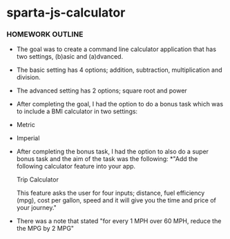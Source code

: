 # sparta-js-calculator
### HOMEWORK OUTLINE
* The goal was to create a command line calculator application that has two settings, (b)asic and (a)dvanced.
* The basic setting has 4 options; addition, subtraction, multiplication and division.
* The advanced setting has 2 options; square root and power
* After completing the goal, I had the option to do a bonus task which was to include a BMI calculator in two settings:
 * Metric
 * Imperial
* After completing the bonus task, I had the option to also do a super bonus task and the aim of the task was the following:
 *"Add the following calculator feature into your app.

   Trip Calculator

   This feature asks the user for four inputs; distance, fuel efficiency (mpg), cost per gallon, speed and it will give you      the time and price of your journey."
* There was a note that stated "for every 1 MPH over 60 MPH, reduce the the MPG by 2 MPG"
